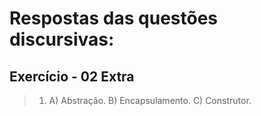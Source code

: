 # Respostas das questões discursivas:

## Exercício - 02 Extra

> 1. A) Abstração.
>    B) Encapsulamento.
>    C) Construtor.
